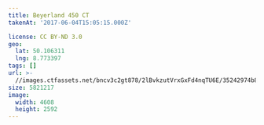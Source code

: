 ```yaml
---
title: Beyerland 450 CT
takenAt: '2017-06-04T15:05:15.000Z'

license: CC BY-ND 3.0
geo:
  lat: 50.106311
  lng: 8.773397
tags: []
url: >-
  //images.ctfassets.net/bncv3c2gt878/2lBvkzutVrxGxFd4nqTU6E/35242974b869a5d27db7aa21d11269b1/beyerland-450-ct_34930638442_o
size: 5821217
image:
  width: 4608
  height: 2592
---
```

